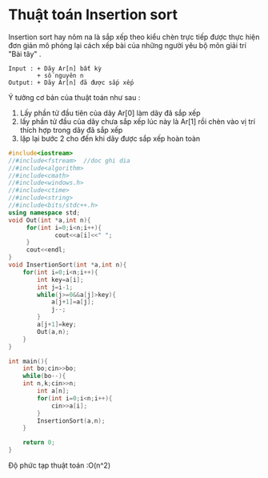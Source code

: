 # Thuật toán Insertion sort 

Insertion sort hay nôm na là sắp xếp theo kiểu chèn trực tiếp được  thực hiện đơn giản mô phỏng lại cách xếp bài của những người yêu bộ môn giải trí  "Bài tây" . 

``` 
Input : + Dãy Ar[n] bất kỳ 
		+ số nguyên n
Output: + Dãy Ar[n] đã được sắp xếp
```

Ý tưởng cơ bản của thuật toán như sau :

1. Lấy phần tử đầu tiên của dãy Ar[0] làm dãy đã sắp xếp
2. lấy phần tử đầu của dãy chưa sắp xếp lúc này là  Ar[1] rồi chèn vào vị trí thích hợp trong dãy đã sắp xếp
3. lặp lại bước 2 cho đến khi dãy được sắp xếp hoàn toàn

```c++
#include<iostream>
//#include<fstream>  //doc ghi dia
//#include<algorithm>
//#include<cmath>
//#include<windows.h>
//#include<ctime>
//#include<string>
//#include<bits/stdc++.h>
using namespace std;
void Out(int *a,int n){
	 for(int i=0;i<n;i++){
			 cout<<a[i]<<" ";
	 }
	 cout<<endl;
}
void InsertionSort(int *a,int n){
	for(int i=0;i<n;i++){
		int key=a[i];
		int j=i-1;
		while(j>=0&&a[j]>key){
			a[j+1]=a[j];
			j--;
		}
		a[j+1]=key;
		Out(a,n);
	}
}

int main(){
	int bo;cin>>bo;
	while(bo--){
	int n,k;cin>>n;
		int a[n];
		for(int i=0;i<n;i++){
			cin>>a[i];
		}
		InsertionSort(a,n);
	}

	return 0;
}
```

Độ phức tạp thuật toán :O(n^2)